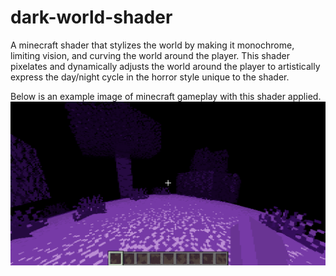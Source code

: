 # dark-world-shader
A minecraft shader that stylizes the world by making it monochrome, limiting vision, and curving the world around the player. This shader pixelates and dynamically adjusts the world around the player to artistically express the day/night cycle in the horror style unique to the shader.

Below is an example image of minecraft gameplay with this shader applied.
![Screenshot](screenshot.png)

